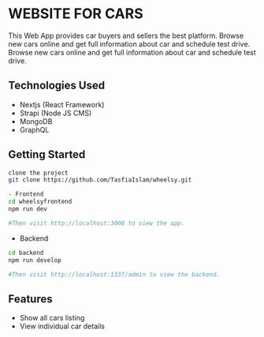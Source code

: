 
# WEBSITE FOR CARS

This Web App provides car buyers and sellers the best platform. Browse new cars online and get full information about car and schedule test drive. Browse new cars online and get full information about car and schedule test drive.

## Technologies Used

- Nextjs (React Framework)
- Strapi (Node JS CMS)
- MongoDB
- GraphQL

## Getting Started

```bash
clone the project
git clone https://github.com/TasfiaIslam/wheelsy.git
```

```bash
- Frontend 
cd wheelsyfrontend
npm run dev

#Then visit http://localhost:3000 to view the app.
```

- Backend

```bash
cd backend
npm run develop

#Then visit http://localhost:1337/admin to view the backend.
```

## Features

* Show all cars listing
* View individual car details
